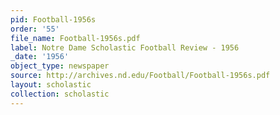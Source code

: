 ```yaml
---
pid: Football-1956s
order: '55'
file_name: Football-1956s.pdf
label: Notre Dame Scholastic Football Review - 1956
_date: '1956'
object_type: newspaper
source: http://archives.nd.edu/Football/Football-1956s.pdf
layout: scholastic
collection: scholastic
---
```

